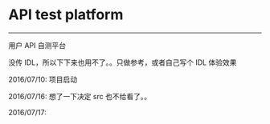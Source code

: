 # API test platform

---

用户 API 自测平台

没传 IDL，所以下下来也用不了。。只做参考，或者自己写个 IDL 体验效果

2016/07/10: 项目启动


2016/07/16: 想了一下决定 src 也不给看了。。

2016/07/17: 